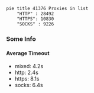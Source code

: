 
```mermaid
pie title 41376 Proxies in list
    "HTTP" : 28492
    "HTTPS": 10830
    "SOCKS" : 9226
```

### Some Info
#### Average Timeout

- mixed: 4.2s
- http: 2.4s
- https: 8.1s
- socks: 6.4s